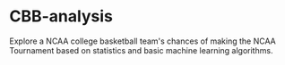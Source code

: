 # CBB-analysis
Explore a NCAA college basketball team's chances of making the NCAA Tournament based on statistics and basic machine learning algorithms.
